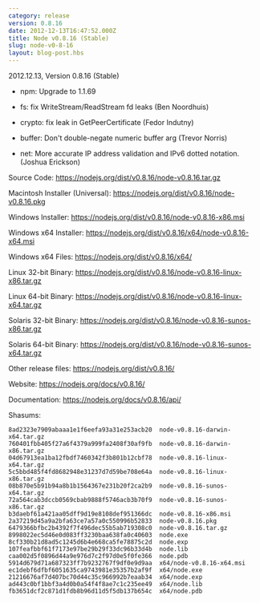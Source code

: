 ```yaml
---
category: release
version: 0.8.16
date: 2012-12-13T16:47:52.000Z
title: Node v0.8.16 (Stable)
slug: node-v0-8-16
layout: blog-post.hbs
---
```


2012.12.13, Version 0.8.16 (Stable)

* npm: Upgrade to 1.1.69

* fs: fix WriteStream/ReadStream fd leaks (Ben Noordhuis)

* crypto: fix leak in GetPeerCertificate (Fedor Indutny)

* buffer: Don't double-negate numeric buffer arg (Trevor Norris)

* net: More accurate IP address validation and IPv6 dotted notation. (Joshua Erickson)


Source Code: https://nodejs.org/dist/v0.8.16/node-v0.8.16.tar.gz

Macintosh Installer (Universal): https://nodejs.org/dist/v0.8.16/node-v0.8.16.pkg

Windows Installer: https://nodejs.org/dist/v0.8.16/node-v0.8.16-x86.msi

Windows x64 Installer: https://nodejs.org/dist/v0.8.16/x64/node-v0.8.16-x64.msi

Windows x64 Files: https://nodejs.org/dist/v0.8.16/x64/

Linux 32-bit Binary: https://nodejs.org/dist/v0.8.16/node-v0.8.16-linux-x86.tar.gz

Linux 64-bit Binary: https://nodejs.org/dist/v0.8.16/node-v0.8.16-linux-x64.tar.gz

Solaris 32-bit Binary: https://nodejs.org/dist/v0.8.16/node-v0.8.16-sunos-x86.tar.gz

Solaris 64-bit Binary: https://nodejs.org/dist/v0.8.16/node-v0.8.16-sunos-x64.tar.gz

Other release files: https://nodejs.org/dist/v0.8.16/

Website: https://nodejs.org/docs/v0.8.16/

Documentation: https://nodejs.org/docs/v0.8.16/api/

Shasums:

```
8ad2323e7909abaaa1e1f6eefa93a31e253acb20  node-v0.8.16-darwin-x64.tar.gz
760401fbb405f27a6f4379a999fa2408f30af9fb  node-v0.8.16-darwin-x86.tar.gz
04d67913ea1ba12fbdf7460342f3b801b12cbf78  node-v0.8.16-linux-x64.tar.gz
5c5bbd485f4fd8682948e31237d7d59be708e64a  node-v0.8.16-linux-x86.tar.gz
08b870e5b91b94a8b1b1564367e231b20f2ca2b9  node-v0.8.16-sunos-x64.tar.gz
72a564cab3dccb0569cbab9888f5746acb3b70f9  node-v0.8.16-sunos-x86.tar.gz
b3daebf61a421aa05dff9d19e8108def951366dc  node-v0.8.16-x86.msi
2a37219d45a9a2bfa63ce7a57a0c550996b52833  node-v0.8.16.pkg
6479366bfbc2b4392f7f496dec55b5ab719308c0  node-v0.8.16.tar.gz
8998022ec5d46e0d083ff3230baa638fa0c40603  node.exe
8cf330b21d8ad5c1245d6b4e668ca5fe78875c2d  node.exp
107feafbbf61f7173e97be29b29f33dc96b33d4b  node.lib
caa002d5f0896d44a9e976d7c2f97d0e5f0fe366  node.pdb
5914d679d71a687323ff7b9232767f9df0e9d9aa  x64/node-v0.8.16-x64.msi
ec1debf6dfbf6051635ca9743981e35357b2af9f  x64/node.exe
21216676af7d407bc70d44c35c966992b7eaab34  x64/node.exp
ad443c0bf1bbf3a4d0b0a54f4f8ae7c1c235ee49  x64/node.lib
fb3651dcf2c871d1fdb8b96d11d5f5db137b654c  x64/node.pdb
```
